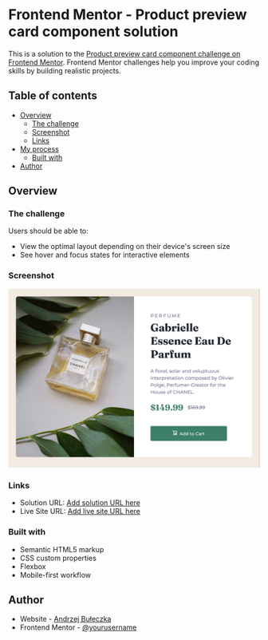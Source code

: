# Frontend Mentor - Product preview card component solution

This is a solution to the [Product preview card component challenge on Frontend Mentor](https://www.frontendmentor.io/challenges/product-preview-card-component-GO7UmttRfa). Frontend Mentor challenges help you improve your coding skills by building realistic projects. 

## Table of contents

- [Overview](#overview)
  - [The challenge](#the-challenge)
  - [Screenshot](#screenshot)
  - [Links](#links)
- [My process](#my-process)
  - [Built with](#built-with)
- [Author](#author)



## Overview

### The challenge

Users should be able to:

- View the optimal layout depending on their device's screen size
- See hover and focus states for interactive elements

### Screenshot

![](images/ScreenshotDesktop.png)


### Links

- Solution URL: [Add solution URL here](https://github.com/AndrzejBuleczka/FrontendMentors_Product-preview-card-component-challenge)
- Live Site URL: [Add live site URL here](https://andrzejbuleczka.github.io/FrontendMentors_Product-preview-card-component-challenge/)

### Built with

- Semantic HTML5 markup
- CSS custom properties
- Flexbox
- Mobile-first workflow

## Author

- Website - [Andrzej Bułeczka](https://github.com/AndrzejBuleczka)
- Frontend Mentor - [@yourusername](https://www.frontendmentor.io/profile/AndrzejBuleczka)

